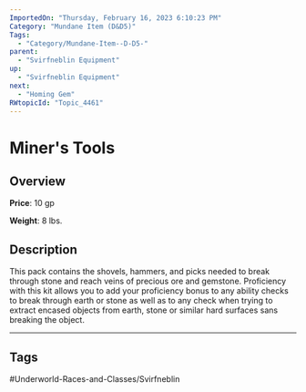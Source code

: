 ```yaml
---
ImportedOn: "Thursday, February 16, 2023 6:10:23 PM"
Category: "Mundane Item (D&D5)"
Tags:
  - "Category/Mundane-Item--D-D5-"
parent:
  - "Svirfneblin Equipment"
up:
  - "Svirfneblin Equipment"
next:
  - "Homing Gem"
RWtopicId: "Topic_4461"
---
```

# Miner's Tools
## Overview
**Price**: 10 gp

**Weight**: 8 lbs.

## Description
This pack contains the shovels, hammers, and picks needed to break through stone and reach veins of precious ore and gemstone. Proficiency with this kit allows you to add your proficiency bonus to any ability checks to break through earth or stone as well as to any check when trying to extract encased objects from earth, stone or similar hard surfaces sans breaking the object.


---
## Tags
#Underworld-Races-and-Classes/Svirfneblin

